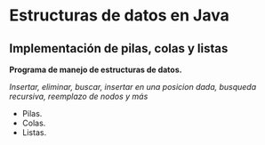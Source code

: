 # Estructuras de datos en Java 

## Implementación de pilas, colas y listas

__Programa de manejo de estructuras de datos.__

_Insertar, eliminar, buscar, insertar en una posicion dada, busqueda recursiva, reemplazo de nodos y más_

* Pilas.
* Colas.
* Listas.